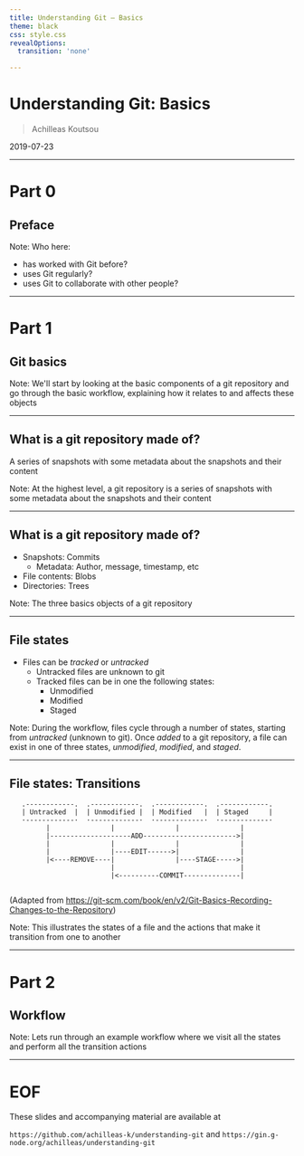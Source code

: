 ```yaml
---
title: Understanding Git — Basics
theme: black
css: style.css
revealOptions:
  transition: 'none'

---
```


# Understanding Git: Basics

> Achilleas Koutsou

2019-07-23

---

# Part 0
## Preface

Note:
Who here:
- has worked with Git before?
- uses Git regularly?
- uses Git to collaborate with other people?

---

# Part 1
## Git basics

Note:
We'll start by looking at the basic components of a git repository and go through the basic workflow, explaining how it relates to and affects these objects

---

## What is a git repository made of?

A series of snapshots with some metadata about the snapshots and their content

Note:
At the highest level, a git repository is a series of snapshots with some metadata about the snapshots and their content

---

## What is a git repository made of?

- Snapshots: Commits
  - Metadata: Author, message, timestamp, etc
- File contents: Blobs
- Directories: Trees


Note:
The three basics objects of a git repository

---

## File states

- Files can be *tracked* or *untracked*
  - Untracked files are unknown to git
  - Tracked files can be in one the following states:
    - Unmodified
    - Modified
    - Staged

Note:
During the workflow, files cycle through a number of states, starting from *untracked* (unknown to git).
Once *added* to a git repository, a file can exist in one of three states, *unmodified*, *modified*, and *staged*.

---

## File states: Transitions

```
   .------------.  .------------.  .------------.  .------------.
   | Untracked  |  | Unmodified |  | Modified   |  | Staged     |
   ·------------·  ·------------·  ·------------·  ·------------·
         |               |               |               |
         |--------------------ADD----------------------->|
         |               |               |               |
         |               |----EDIT------>|               |
         |<----REMOVE----|               |----STAGE----->|
                         |                               |
                         |<----------COMMIT--------------|


```

(Adapted from https://git-scm.com/book/en/v2/Git-Basics-Recording-Changes-to-the-Repository)

Note:
This illustrates the states of a file and the actions that make it transition from one to another

---

# Part 2

## Workflow

Note:
Lets run through an example workflow where we visit all the states and perform all the transition actions

---

# EOF

These slides and accompanying material are available at

`https://github.com/achilleas-k/understanding-git`
and
`https://gin.g-node.org/achilleas/understanding-git`
